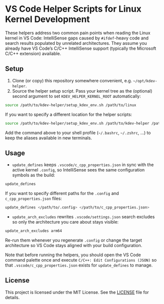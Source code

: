 # VS Code Helper Scripts for Linux Kernel Development

These helpers address two common pain points when reading the Linux kernel in VS Code: IntelliSense gaps caused by `#ifdef`-heavy code and search results populated by unrelated architectures. They assume you already have VS Code’s C/C++ IntelliSense support (typically the Microsoft C/C++ extension) available.

## Setup

1. Clone (or copy) this repository somewhere convenient, e.g. `~/opt/kdev-helper`.
2. Source the helper setup script. Pass your kernel tree as the (optional) second argument to set `KDEV_HELPER_KERNEL_ROOT` automatically:

```sh
source /path/to/kdev-helper/setup_kdev_env.sh /path/to/linux
```

If you want to specify a different location for the helper scripts:
```sh
source /path/to/kdev-helper/setup_kdev_env.sh /path/to/kdev-helper /path/to/linux
```

Add the command above to your shell profile (`~/.bashrc`, `~/.zshrc`, …) to keep the aliases available in new terminals.

## Usage

- `update_defines` keeps `.vscode/c_cpp_properties.json` in sync with the active kernel `.config`, so IntelliSense sees the same configuration symbols as the build:

```sh
update_defines
```

If you want to specify different paths for the `.config` and `c_cpp_properties.json` files:
```sh
update_defines </path/to/.config> </path/to/c_cpp_properties.json>
```

- `update_arch_excludes` rewrites `.vscode/settings.json` search excludes so only the architecture you care about stays visible:

```sh
update_arch_excludes arm64
```

Re-run them whenever you regenerate `.config` or change the target architecture so VS Code stays aligned with your build configuration.

Note that before running the helpers, you should open the VS Code command palette once and execute `C/C++: Edit Configurations (JSON)` so that `.vscode/c_cpp_properties.json` exists for `update_defines` to manage.

## License

This project is licensed under the MIT License. See the [LICENSE](LICENSE) file for details.
